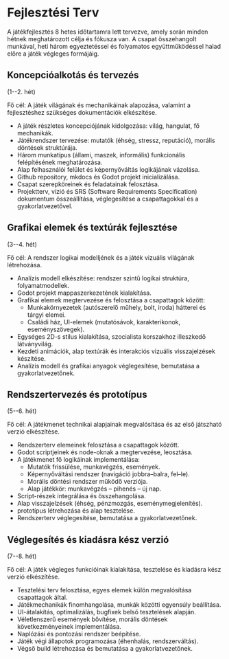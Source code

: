 # Fejlesztési Terv

A játékfejlesztés 8 hetes időtartamra lett tervezve, amely során minden hétnek
meghatározott célja és fókusza van. A csapat összehangolt munkával, heti három
egyeztetéssel és folyamatos együttműködéssel halad előre a játék végleges formájáig.

## Koncepcióalkotás és tervezés

(1--2. hét)

Fő cél: A játék világának és mechanikáinak alapozása, valamint a fejlesztéshez szükséges dokumentációk elkészítése.

- A játék részletes koncepciójának kidolgozása: világ, hangulat, fő mechanikák.
- Játékrendszer tervezése: mutatók (éhség, stressz, reputáció), morális döntések struktúrája.
- Három munkatípus (állami, maszek, informális) funkcionális felépítésének meghatározása.
- Alap felhasználói felület és képernyőváltás logikájának vázolása.
- Github repository, mkdocs és Godot projekt inicializálása.
- Csapat szerepköreinek és feladatainak felosztása.
- Projektterv, vízió és SRS (Software Requirements Specification) dokumentum összeállítása, véglegesítése a csapattagokkal és a gyakorlatvezetővel.

## Grafikai elemek és textúrák fejlesztése

(3--4. hét)

Fő cél: A rendszer logikai modelljének és a játék vizuális világának létrehozása.

- Analízis modell elkészítése: rendszer szintű logikai struktúra, folyamatmodellek.
- Godot projekt mappaszerkezetének kialakítása.
- Grafikai elemek megtervezése és felosztása a csapattagok között:
  - Munkakörnyezetek (autószerelő műhely, bolt, iroda) hátterei és tárgyi elemei.
  - Családi ház, UI-elemek (mutatósávok, karakterikonok, eseményszövegek).
- Egységes 2D-s stílus kialakítása, szocialista korszakhoz illeszkedő látványvilág.
- Kezdeti animációk, alap textúrák és interakciós vizuális visszajelzések készítése.
- Analízis modell és grafikai anyagok véglegesítése, bemutatása a gyakorlatvezetőnek.

## Rendszertervezés és prototípus

(5--6. hét)

Fő cél: A játékmenet technikai alapjainak megvalósítása és az első játszható verzió elkészítése.

- Rendszerterv elemeinek felosztása a csapattagok között.
- Godot scriptjeinek és node-oknak a megtervezése, leosztása.
- A játékmenet fő logikáinak implementálása:
  - Mutatók frissülése, munkavégzés, események.
  - Képernyőváltási rendszer (navigáció jobbra–balra, fel–le).
  - Morális döntési rendszer működő verziója.
  - Alap játékkör: munkavégzés – pihenés – új nap.
- Script-részek integrálása és összehangolása.
- Alap visszajelzések (éhség, pénzmozgás, eseménymegjelenítés).
- prototípus létrehozása és alap tesztelése.
- Rendszerterv véglegesítése, bemutatása a gyakorlatvezetőnek.

## Véglegesítés és kiadásra kész verzió

(7--8. hét)

Fő cél: A játék végleges funkcióinak kialakítása, tesztelése és kiadásra kész verzió elkészítése.

- Tesztelési terv felosztása, egyes elemek külön megvalósítása csapattagok által.
- Játékmechanikák finomhangolása, munkák közötti egyensúly beállítása.
- UI-átalakítás, optimalizálás, bugfixek belső tesztelések alapján.
- Véletlenszerű események bővítése, morális döntések következményeinek implementálása.
- Naplózási és pontozási rendszer beépítése.
- Játék végi állapotok programozása (éhenhalás, rendszerváltás).
- Végső build létrehozása és bemutatása a gyakorlatvezetőnek.